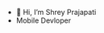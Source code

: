 - 👋 Hi, I’m Shrey Prajapati 
- Mobile Devloper


<!---
shreyprajapati98/shreyprajapati98 is a ✨ special ✨ repository because its `README.md` (this file) appears on your GitHub profile.
You can click the Preview link to take a look at your changes.
--->
